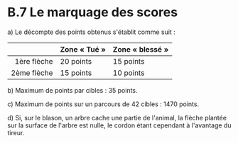 # B.7 Le marquage des scores

a) Le décompte des points obtenus s'établit comme suit :

|             | Zone « Tué » | Zone « blessé » |
| ----------: | ------------ | --------------- |
| 1ère flèche | 20 points    | 15 points       |
| 2ème flèche | 15 points    | 10 points       |

b) Maximum de points par cibles : 35 points.

c) Maximum de points sur un parcours de 42 cibles : 1470 points.

d) Si, sur le blason, un arbre cache une partie de l'animal, la flèche plantée sur la surface de l'arbre est nulle, le cordon étant cependant à l'avantage du tireur.
